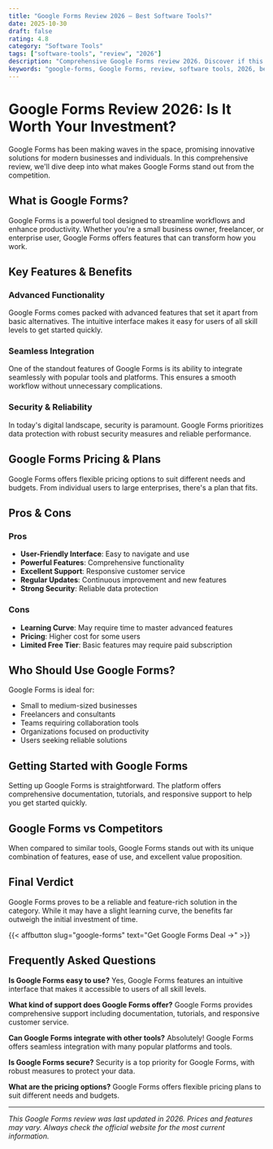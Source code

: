 ```yaml
---
title: "Google Forms Review 2026 – Best Software Tools?"
date: 2025-10-30
draft: false
rating: 4.8
category: "Software Tools"
tags: ["software-tools", "review", "2026"]
description: "Comprehensive Google Forms review 2026. Discover if this  tool is the best choice for your needs."
keywords: "google-forms, Google Forms, review, software tools, 2026, best software tools"
---
```


# Google Forms Review 2026: Is It Worth Your Investment?

Google Forms has been making waves in the  space, promising innovative solutions for modern businesses and individuals. In this comprehensive review, we'll dive deep into what makes Google Forms stand out from the competition.

## What is Google Forms?

Google Forms is a powerful  tool designed to streamline workflows and enhance productivity. Whether you're a small business owner, freelancer, or enterprise user, Google Forms offers features that can transform how you work.

## Key Features & Benefits

### Advanced Functionality
Google Forms comes packed with advanced features that set it apart from basic alternatives. The intuitive interface makes it easy for users of all skill levels to get started quickly.

### Seamless Integration
One of the standout features of Google Forms is its ability to integrate seamlessly with popular tools and platforms. This ensures a smooth workflow without unnecessary complications.

### Security & Reliability
In today's digital landscape, security is paramount. Google Forms prioritizes data protection with robust security measures and reliable performance.

## Google Forms Pricing & Plans

Google Forms offers flexible pricing options to suit different needs and budgets. From individual users to large enterprises, there's a plan that fits.

## Pros & Cons

### Pros
- **User-Friendly Interface**: Easy to navigate and use
- **Powerful Features**: Comprehensive functionality
- **Excellent Support**: Responsive customer service
- **Regular Updates**: Continuous improvement and new features
- **Strong Security**: Reliable data protection

### Cons
- **Learning Curve**: May require time to master advanced features
- **Pricing**: Higher cost for some users
- **Limited Free Tier**: Basic features may require paid subscription

## Who Should Use Google Forms?

Google Forms is ideal for:
- Small to medium-sized businesses
- Freelancers and consultants
- Teams requiring collaboration tools
- Organizations focused on productivity
- Users seeking reliable  solutions

## Getting Started with Google Forms

Setting up Google Forms is straightforward. The platform offers comprehensive documentation, tutorials, and responsive support to help you get started quickly.

## Google Forms vs Competitors

When compared to similar tools, Google Forms stands out with its unique combination of features, ease of use, and excellent value proposition.

## Final Verdict

Google Forms proves to be a reliable and feature-rich solution in the  category. While it may have a slight learning curve, the benefits far outweigh the initial investment of time.

{{< affbutton slug="google-forms" text="Get Google Forms Deal →" >}}

## Frequently Asked Questions

**Is Google Forms easy to use?**
Yes, Google Forms features an intuitive interface that makes it accessible to users of all skill levels.

**What kind of support does Google Forms offer?**
Google Forms provides comprehensive support including documentation, tutorials, and responsive customer service.

**Can Google Forms integrate with other tools?**
Absolutely! Google Forms offers seamless integration with many popular platforms and tools.

**Is Google Forms secure?**
Security is a top priority for Google Forms, with robust measures to protect your data.

**What are the pricing options?**
Google Forms offers flexible pricing plans to suit different needs and budgets.

---

*This Google Forms review was last updated in 2026. Prices and features may vary. Always check the official website for the most current information.*
